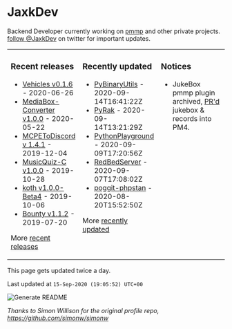 # JaxkDev
Backend Developer currently working on [pmmp](https://github.com/JaxkDev/PocketMine-MP) and other private projects. [follow @JaxkDev](https://twitter.com/jaxkdev) on twitter for important updates.

<table><tr><td valign="top" width="33%">

### Recent releases
<!-- recent_releases starts -->
* [Vehicles v0.1.6](https://github.com/JaxkDev/Vehicles/releases/tag/0.1.6) - 2020-06-26
* [MediaBox-Converter v1.0.0](https://github.com/JaxkDev/MediaBox-Converter/releases/tag/1.0.0) - 2020-05-22
* [MCPEToDiscord v 1.4.1](https://github.com/JaxkDev/MCPEToDiscord/releases/tag/1.4.1) - 2019-12-04
* [MusicQuiz-C v1.0.0](https://github.com/JaxkDev/MusicQuiz-C/releases/tag/1.0.0) - 2019-10-28
* [koth v1.0.0-Beta4](https://github.com/JaxkDev/koth/releases/tag/1.0.0-Beta4) - 2019-10-06
* [Bounty v1.1.2](https://github.com/JaxkDev/Bounty/releases/tag/1.1.2) - 2019-07-20
<!-- recent_releases ends -->
More [recent releases](https://github.com/JaxkDev/JaxkDev/blob/master/releases.md)
</td><td valign="top" width="35%">

### Recently updated
<!-- recent_updates starts -->
* [PyBinaryUtils](https://github.com/JaxkDev/PyBinaryUtils) - 2020-09-14T16:41:22Z
* [PyRak](https://github.com/JaxkDev/PyRak) - 2020-09-14T13:21:29Z
* [PythonPlayground](https://github.com/JaxkDev/PythonPlayground) - 2020-09-09T17:20:56Z
* [RedBedServer](https://github.com/JaxkDev/RedBedServer) - 2020-09-07T17:08:02Z
* [poggit-phpstan](https://github.com/JaxkDev/poggit-phpstan) - 2020-08-20T15:52:50Z
<!-- recent_updates ends -->
More [recently updated](https://github.com/JaxkDev?tab=repositories)
</td><td valign="top" width="33%">

### Notices
* JukeBox pmmp plugin archived, [PR'd](https://github.com/pmmp/PocketMine-MP/pull/3742) jukebox & records into PM4.
</td></tr></table>

This page gets updated twice a day.
<!-- updated_at starts -->
Last updated at `15-Sep-2020 (19:05:52) UTC+00`
<!-- updated_at ends -->

![Generate README](https://github.com/JaxkDev/JaxkDev/workflows/Generate%20README/badge.svg)

*Thanks to Simon Willison for the original profile repo, https://github.com/simonw/simonw*
